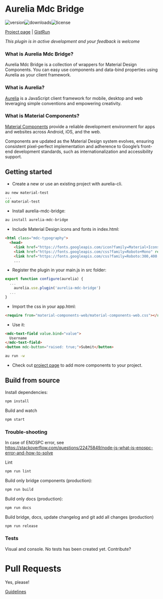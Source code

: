 # Aurelia Mdc Bridge

![version](https://img.shields.io/npm/v/aurelia-mdc-bridge.svg?style=flat-square)![downloads](https://img.shields.io/npm/dt/aurelia-mdc-bridge.svg?style=flat-square)![license](https://img.shields.io/npm/l/aurelia-mdc-bridge.svg?style=flat-square)

[Project page](https://ullfis.github.io/aurelia-mdc-bridge) | [GistRun](https://gist.run/?id=7e9a439b81c17ac94e40409cb1f4b14d)

_This plugin is in active development and your feedback is welcome_


### What is Aurelia Mdc Bridge?

Aurelia Mdc Bridge is a collection of wrappers for Material Design Components. You can easy use components and data-bind properties using Aurelia as your client framework.

### What is Aurelia?

[Aurelia](http://aurelia.io) is a JavaScript client framework for mobile, desktop and web leveraging simple conventions and empowering creativity.

### What is Material Components?

[Material Components](https://material.io/components/web/) provide a reliable development environment for apps and websites across Android, iOS, and the web.

Components are updated as the Material Design system evolves, ensuring consistent pixel-perfect implementation and adherence to Google’s front-end development standards, such as internationalization and accessibility support.

## Getting started

- Create a new or use an existing project with aurelia-cli.

```bash
au new material-test
...
cd material-test
```

- Install aurelia-mdc-bridge:

```bash
au install aurelia-mdc-bridge
```

- Include Material Design icons and fonts in index.html:

```html
<html class="mdc-typography">
  <head>
    <link href="https://fonts.googleapis.com/icon?family=Material+Icons" rel="stylesheet">
    <link href="https://fonts.googleapis.com/css?family=Roboto+Mono" rel="stylesheet">
    <link href="https://fonts.googleapis.com/css?family=Roboto:300,400,500" rel="stylesheet">
    ...
```

- Register the plugin in your main.js in src folder:

```javascript
export function configure(aurelia) {
  ...
    aurelia.use.plugin('aurelia-mdc-bridge')
  ...
}
```

- Import the css in your app.html:

```html
<require from="material-components-web/material-components-web.css"></require>
```

- Use it:

```html
<mdc-text-field value.bind="value">          
  Username
</mdc-text-field>            
<button mdc-button="raised: true;">Submit</button>
```

```bash
au run -w
```

- Check out [project page](https://ullfis.github.io/aurelia-mdc-bridge) to add more components to your project.



## Build from source

Install dependencies:

```bash
npm install
```

Build and watch

```bash
npm start
```

### Trouble-shooting
In case of ENOSPC error, see https://stackoverflow.com/questions/22475849/node-js-what-is-enospc-error-and-how-to-solve

Lint

```bash
npm run lint
```

Build only bridge components (production):

```bash
npm run build
```

Build only docs (production):

```bash
npm run docs
```

Build bridge, docs, update changelog and git add all changes (production)

```bash
npm run release
```


### Tests

Visual and console. No tests has been created yet. Contribute?


# Pull Requests

Yes, please!

[Guidelines](https://github.com/Ullfis/aurelia-mdc-bridge/blob/master/CONTRIBUTING.md)
